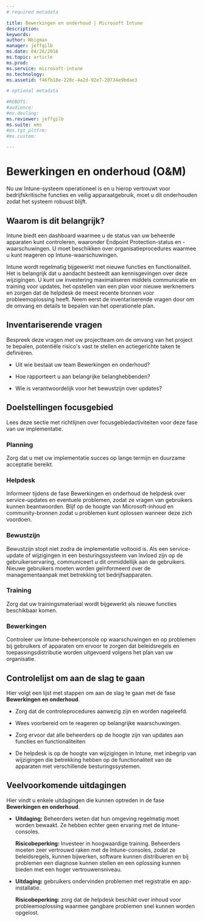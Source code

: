```yaml
---
# required metadata

title: Bewerkingen en onderhoud | Microsoft Intune
description:
keywords:
author: Nbigman
manager: jeffgilb
ms.date: 04/28/2016
ms.topic: article
ms.prod:
ms.service: microsoft-intune
ms.technology:
ms.assetid: f46fb18e-228c-4a2d-92e7-20734e9bdae3

# optional metadata

#ROBOTS:
#audience:
#ms.devlang:
ms.reviewer: jeffgilb
ms.suite: ems
#ms.tgt_pltfrm:
#ms.custom:

---
```


# Bewerkingen en onderhoud (O&M)
Nu uw Intune-systeem operationeel is en u hierop vertrouwt voor bedrijfskritische functies en veilig apparaatgebruik, moet u dit onderhouden zodat het systeem robuust blijft.

## Waarom is dit belangrijk?
Intune biedt een dashboard waarmee u de status van uw beheerde apparaten kunt controleren, waaronder Endpoint Protection-status en -waarschuwingen. U moet beschikken over organisatieprocedures waarmee u kunt reageren op Intune-waarschuwingen.

Intune wordt regelmatig bijgewerkt met nieuwe functies en functionaliteit. Het is belangrijk dat u aandacht besteedt aan kennisgevingen over deze wijzigingen.
U kunt uw investering maximaliseren middels communicatie en training voor updates, het opstellen van een plan voor nieuwe werknemers en zorgen dat de helpdesk de meest recente bronnen voor probleemoplossing heeft.
Neem eerst de inventariserende vragen door om de omvang en details te bepalen van het operationele plan.

## Inventariserende vragen
Bespreek deze vragen met uw projectteam om de omvang van het project te bepalen, potentiële risico's vast te stellen en actiegerichte taken te definiëren.

-   Uit wie bestaat uw team Bewerkingen en onderhoud?

-   Hoe rapporteert u aan belangrijke belanghebbenden?

-   Wie is verantwoordelijk voor het bewustzijn over updates?

## Doelstellingen focusgebied
Lees deze sectie met richtlijnen over focusgebiedactiviteiten voor deze fase van uw implementatie.

### Planning
Zorg dat u met uw implementatie succes op lange termijn en duurzame acceptatie bereikt.

### Helpdesk
Informeer tijdens de fase Bewerkingen en onderhoud de helpdesk over service-updates en eventuele problemen, zodat ze vragen van gebruikers kunnen beantwoorden. Blijf op de hoogte van Microsoft-inhoud en community-bronnen zodat u problemen kunt oplossen wanneer deze zich voordoen.

### Bewustzijn
Bewustzijn stopt niet zodra de implementatie voltooid is. Als een service-update of wijzigingen in een besturingssysteem van invloed zijn op de gebruikerservaring, communiceert u dit onmiddellijk aan de gebruikers. Nieuwe gebruikers moeten worden geïnformeerd over de managementaanpak met betrekking tot bedrijfsapparaten.

### Training
Zorg dat uw trainingsmateriaal wordt bijgewerkt als nieuwe functies beschikbaar komen.

### Bewerkingen
Controleer uw Intune-beheerconsole op waarschuwingen en op problemen bij gebruikers of apparaten om ervoor te zorgen dat beleidsregels en toepassingsdistributie worden uitgevoerd volgens het plan van uw organisatie.

## Controlelijst om aan de slag te gaan
Hier volgt een lijst met stappen om aan de slag te gaan met de fase **Bewerkingen en onderhoud**.

-   Zorg dat de controleprocedures aanwezig zijn en worden nageleefd.

-   Wees voorbereid om te reageren op belangrijke waarschuwingen.

-   Zorg ervoor dat alle beheerders op de hoogte zijn van updates aan functies en functionaliteiten

-   De helpdesk is op de hoogte van wijzigingen in Intune, met inbegrip van wijzigingen die betrekking hebben op de functionaliteit van de apparaten met verschillende besturingssystemen.

## Veelvoorkomende uitdagingen
Hier vindt u enkele uitdagingen die kunnen optreden in de fase **Bewerkingen en onderhoud**.

-   **Uitdaging:** Beheerders weten dat hun omgeving regelmatig moet worden bewaakt. Ze hebben echter geen ervaring met de Intune-consoles.

    **Risicobeperking:** Investeer in hoogwaardige training. Beheerders moeten zeer vertrouwd raken met de Intune-consoles, zodat ze beleidsregels, kunnen bijwerken, software kunnen distribueren en bij problemen een diagnose kunnen stellen en een oplossing kunnen bieden met een hoger vertrouwensniveau.

-   **Uitdaging:** gebruikers ondervinden problemen met registratie en app-installatie.

    **Risicobeperking:** zorg dat de helpdesk beschikt over inhoud voor probleemoplossing waarmee gangbare problemen snel kunnen worden opgelost.


<!--HONumber=May16_HO1-->


